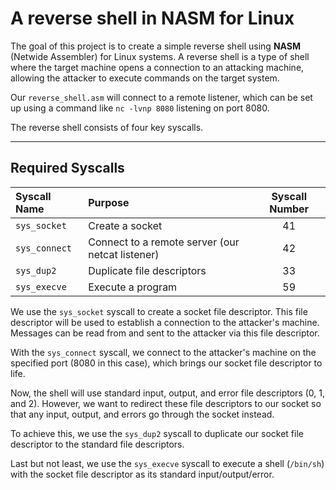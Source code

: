 # A reverse shell in NASM for Linux

The goal of this project is to create a simple reverse shell using **NASM** (Netwide Assembler) for Linux systems. A reverse shell is a type of shell where the target machine opens a connection to an attacking machine, allowing the attacker to execute commands on the target system.

Our `reverse_shell.asm` will connect to a remote listener, which can be set up using a command like `nc -lvnp 8080` listening on port 8080.

The reverse shell consists of four key syscalls.

---

## Required Syscalls

| Syscall Name  | Purpose                                          | Syscall Number |
| :------------ | :----------------------------------------------- | :------------: |
| `sys_socket`  | Create a socket                                  |       41       |
| `sys_connect` | Connect to a remote server (our netcat listener) |       42       |
| `sys_dup2`    | Duplicate file descriptors                       |       33       |
| `sys_execve`  | Execute a program                                |       59       |

We use the `sys_socket` syscall to create a socket file descriptor. This file descriptor will be used to establish a connection to the attacker's machine. Messages can be read from and sent to the attacker via this file descriptor.

With the `sys_connect` syscall, we connect to the attacker's machine on the specified port (8080 in this case), which brings our socket file descriptor to life.

Now, the shell will use standard input, output, and error file descriptors (0, 1, and 2). However, we want to redirect these file descriptors to our socket so that any input, output, and errors go through the socket instead.

To achieve this, we use the `sys_dup2` syscall to duplicate our socket file descriptor to the standard file descriptors.

Last but not least, we use the `sys_execve` syscall to execute a shell (`/bin/sh`) with the socket file descriptor as its standard input/output/error.
